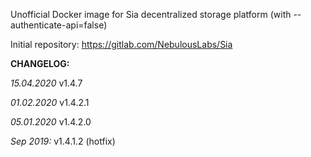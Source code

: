 Unofficial Docker image for Sia decentralized storage platform (with --authenticate-api=false)

Initial repository: https://gitlab.com/NebulousLabs/Sia

**CHANGELOG:**

*15.04.2020*
v1.4.7

*01.02.2020*
v1.4.2.1

*05.01.2020*
v1.4.2.0

*Sep 2019:*
v1.4.1.2 (hotfix)

